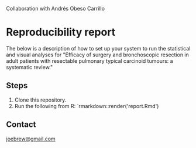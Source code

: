 Collaboration with Andrés Obeso Carrillo

# Reproducibility report

The below is a description of how to set up your system to run the statistical and visual analyses for "Efficacy of surgery and bronchoscopic resection in adult patients with resectable pulmonary typical carcinoid tumours: a systematic review."

## Steps

1. Clone this repository.
2. Run the following from R: `rmarkdown::render('report.Rmd')

## Contact

joebrew@gmail.com